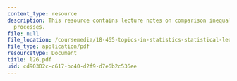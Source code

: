 ```yaml
---
content_type: resource
description: This resource contains lecture notes on comparison inequality for Rademacher
  processes.
file: null
file_location: /coursemedia/18-465-topics-in-statistics-statistical-learning-theory-spring-2007/cd90302cc617bc40d2f9d7e6b2c536ee_l26.pdf
file_type: application/pdf
resourcetype: Document
title: l26.pdf
uid: cd90302c-c617-bc40-d2f9-d7e6b2c536ee
---
```

